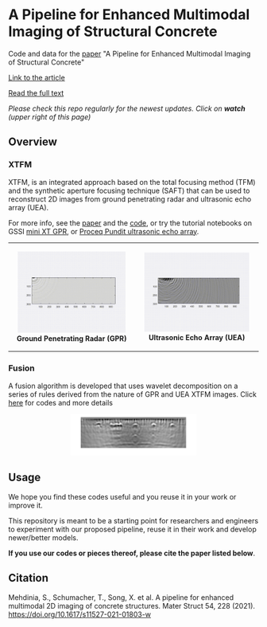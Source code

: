 # A Pipeline for Enhanced Multimodal Imaging of Structural Concrete
Code and data for the [paper](https://doi.org/10.1617/s11527-021-01803-w) "A Pipeline for Enhanced Multimodal Imaging of Structural Concrete"

[Link to the article](https://link.springer.com/article/10.1617/s11527-021-01803-w)

[Read the full text](https://link.springer.com/epdf/10.1617/s11527-021-01803-w?sharing_token=XyznorzgkeENGz7OEZpGU3k_ZoEKMXbDGXWx5s5gP1ZPvMzLF_UABix_qIxFxYsINt3Yu5WUiiEJleatrm6USmkCQopu_VNeBXSDCIx1_AvvsCmM0EnL5zDyd6glOSqJSWHYgiZvmaNvhHnwCKdvBn7QmYa1In8AxorlEnsg25E%3D)

*Please check this repo regularly for the newest updates. Click on **watch** (upper right of this page)*

## Overview

### XTFM
XTFM, is an integrated approach based on the total focusing method (TFM) and the synthetic aperture focusing technique (SAFT) that can be used to reconstruct 2D images from ground penetrating radar and ultrasonic echo array (UEA).

For more info, see the [paper](https://link.springer.com/epdf/10.1617/s11527-021-01803-w?sharing_token=XyznorzgkeENGz7OEZpGU3k_ZoEKMXbDGXWx5s5gP1ZPvMzLF_UABix_qIxFxYsINt3Yu5WUiiEJleatrm6USmkCQopu_VNeBXSDCIx1_AvvsCmM0EnL5zDyd6glOSqJSWHYgiZvmaNvhHnwCKdvBn7QmYa1In8AxorlEnsg25E%3D) and the [code](https://github.com/Sinamhd9/A-Pipeline-for-Enhanced-Multimodal-Imaging-of-Structural-Concrete/blob/main/XTFM), or try the tutorial notebooks on GSSI [mini XT GPR](./XTFM/XTFM_GPR.ipynb), or [Proceq Pundit ultrasonic echo array](./XTFM/XTFM_UEA.ipynb). 


<table style="width:100%">
  <tr>
    <th>
      <p align="center">
         <img src="./img/gpr_XTFM_animation.gif" alt="gpr image" width="90%"> 
         <br>Ground Penetrating Radar (GPR)
      </p>
    </th>
        <th><p align="center">
          <img src="./img/uea_XTFM_animation.gif" alt="uea image" width="90%">
          <br>Ultrasonic Echo Array (UEA)
        </p>
    </th>
  </tr>
</table>

### Fusion

A fusion algorithm is developed that uses wavelet decomposition on a series of rules derived from the nature of GPR and UEA XTFM images. Click [here](./Fusion) for codes and more details 
<p align="center" >
<img src="./img/fused_image.png" alt="uea image" width="50%"/>
</p>

## Usage 
We hope you find these codes useful and you reuse it in your work or improve it.

This repository is meant to be a starting point for researchers and engineers to experiment with our proposed pipeline, reuse it in their work and develop newer/better models.

**If you use our codes or pieces thereof, please cite the paper listed below**. 
## Citation 

Mehdinia, S., Schumacher, T., Song, X. et al. A pipeline for enhanced multimodal 2D imaging of concrete structures. Mater Struct 54, 228 (2021). https://doi.org/10.1617/s11527-021-01803-w
